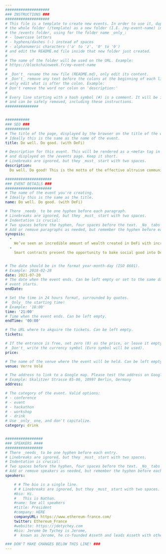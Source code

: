 ```yaml
---
####################
### INSTRUCTIONS ###
####################
# This file is a template to create new events. In order to use it, duplicate
# the whole folder (/template) as a new folder (I.E. /my-event-name) inside of
# the /events folder, using for the folder name _only_:
# - lowercase letters
# - hyphens/dashes (-) instead of spaces
# - alphanumeric characters ('a' to 'z', '0' to '9')
# and edit the README.md file inside that new folder just created.
#
# The name of the folder will be used on the URL. Example:
# https://blockchainweek.fr/my-event-name
#
# _Don't_ rename the new file (README.md), only edit its content.
# _Don't_ remove any text before the colons at the beginning of each line,
# only edit what is after the colon. Example:
# Don't remove the word nor colon on 'description:'
#
# Every line starting with a hash symbol (#) is a comment. It will be ignored
# and can be safely removed, including these instructions.
###############


###########
### SEO ###
###########
# The title of the page, displayed by the browser on the title of the window.
# Ideally this is the same as the name of the event.
title: Do well. Do good. (with DeFi)

# Description for this event. This will be rendered as a <meta> tag in the HTML,
# and displayed on the /events page. Keep it short.
# Linebreaks are ignored, but they _must_ start with two spaces.
description: 
  Do well. Do good! This is the motto of the effective altruism community that a significant portion of the Ethereum community is trying to spread. Enjoy a glass of natural wine with the Popcorn team to discuss how we can do some good with DeFi.

#####################
### EVENT DETAILS ###
#####################
# The name of the event you're creating.
# Ideally this is the same as the title.
name: Do well. Do good. (with DeFi)

# There _needs_ to be one hyphen before each paragraph.
# Linebreaks are ignored, but they _must_ start with two spaces.
# Indentation is crucial:
# Two spaces before the hyphen, four spaces before the text. _No_ tabs allowed.
# Add or remove paragraphs as needed, but remember the hyphen before each entry.
synopsis:
  -
    We’ve seen an incredible amount of wealth created in DeFi with increased protocol interoperability and liquidity allowing smart contracts to generate high returns for users. Surprisingly, there are close to zero DeFi protocols that allocate a percentage of revenue towards Social Impact. Blue chip centralized exchanges such as Binance and FTX donate to charitable organizations, however total earmarked funds thus far are microscopic compared to the $ billions in daily volume.
  -
    Smart contracts present the opportunity to bake social good into DeFi by contributing a substantial percentage of fees to create real world impact. And what about carbon credits or carbon offsets as a new asset class that can be baked into DeFi protocols. Let's discuss what we can do to improve DeFi!


# The date should be in the format year-month-day (ISO 8601).
# Example: 2018-02-28
date: 2021-07-20
# The date when the event ends. Can be left empty or set to the same day the
# event starts.
endDate:

# Set the time in 24 hours format, surrounded by quotes.
# _Only_ the starting time!
# Example: '18:00'
time: '21:00'
# Time when the event ends. Can be left empty.
endTime: '00:00'

# The URL where to akquire the tickets. Can be left empty.
tickets:

# If the entrance is free, set zero (0) as the price, or leave it empty.
# _Don't_ write the currency symbol (Euro symbol will be used).
price: 

# The name of the venue where the event will be held. Can be left empty.
venue: Verre Volé

# The address to link to a Google map. Please test the address on Google Maps.
# Example: Skalitzer Strasse 85-86, 10997 Berlin, Germany
address:

# The category of the event. Valid options:
# - conference
# - event
# - hackathon
# - workshop
# - drink
# Use _only_ one, and don't capitalize.
category: drink


#################
### SPEAKERS ####
#################
# There _needs_ to be one hyphen before each entry.
# Linebreaks are ignored, but they _must_ start with two spaces.
# Indentation is crucial:
# Two spaces before the hyphen, four spaces before the text. _No_ tabs allowed.
# Add or remove speakers as needed, but remember the hyphen before each entry.
speakers:

    # # The bio is a single line.
    # # Linebreaks are ignored, but they _must_ start with two spaces.
    #bio: Hi.
    #   This is Nathan. 
    #name: See all speakers
    #title: President
    #company: HERE
    companyURL: https://www.ethereum-france.com/
    twitter: Ethereum_France
    #website: https://jdetychey.com
    #bio: Jerome De Tychey is Jerome,
    #  known as Jerome, he co-founded Asseth and leads Asseth with other asseths.

### DON'T MAKE CHANGES BELOW THIS LINE! ###
---
```

<!-- ### DON'T MAKE CHANGES BELOW THIS LINE! ### -->

<Event-Content/>
